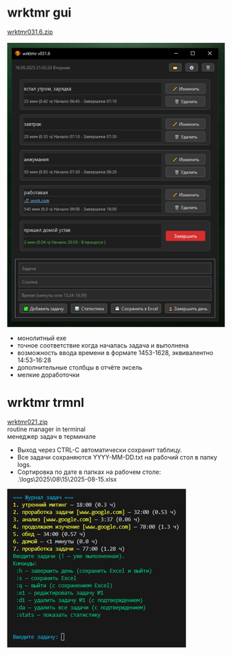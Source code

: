 # wrktmr gui
[wrktmr031.6.zip](https://github.com/ashtray01/wrktmr/releases/download/031.6/wrktmr031.6.zip)
<br /><br />
![image](https://github.com/ashtray01/wrktmr/blob/main/images/scr031.6.png)
<br />
- монолитный exe
- точное соответствие когда началась задача и выполнена
- возможность ввода времени в формате 1453-1628, эквивалентно 14:53-16:28
- дополнительные столбцы в отчёте эксель
- мелкие доработочки

# wrktmr trmnl
[wrktmr021.zip](https://github.com/ashtray01/wrktmr/releases/download/021/wrktmr021.zip)
<br />routine manager in terminal
<br />менеджер задач в терминале

- Выход через CTRL-C автоматически сохранит таблицу.
- Все задачи сохраняются YYYY-MM-DD.txt на рабочий стол в папку logs.
- Сортировка по дате в папках на рабочем столе: .\logs\2025\08\15\2025-08-15.xlsx

![image](https://github.com/ashtray01/wrktmr/blob/main/images/scr021.png)


































